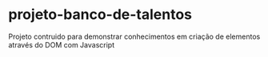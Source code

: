 # projeto-banco-de-talentos
 Projeto contruido para demonstrar conhecimentos em criação de elementos através do DOM com Javascript
